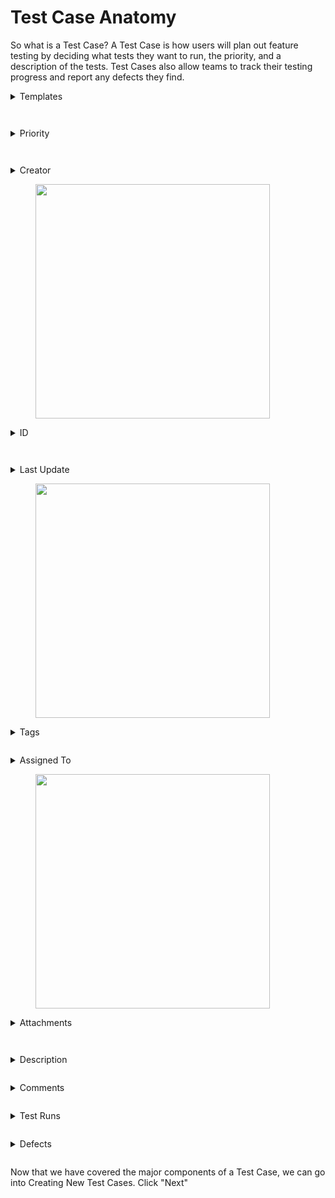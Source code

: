 # Test Case Anatomy

So what is a Test Case? A Test Case is how users will plan out feature testing by deciding what tests they want to run, the priority, and a description of the tests. Test Cases also allow teams to track their testing progress and report any defects they find.

<details>

<summary>Templates</summary>

TestFiesta Templates provide the user with standardized types of Test Cases for different intended objectives. Default Templates include Text, Steps, Exploratory session, and Behavior Driven Development. If you wish to create your own template, a custom option is also available. To learn more about Test Case Template styles click [here](test-case-anatomy.md#templates)

</details>

<div><figure><img src="../../.gitbook/assets/793_Test Cases 63_Create new test case (1).png" alt=""><figcaption></figcaption></figure> <figure><img src="../../.gitbook/assets/Frame 2043685381.png" alt=""><figcaption></figcaption></figure></div>

<details>

<summary>Priority</summary>

The Priority field allows you to set the urgency or importance of each individual Test Case. Priority levels range from low, medium or high.&#x20;

</details>

<div><figure><img src="../../.gitbook/assets/746_Test Cases 26_Test cases list-2.png" alt=""><figcaption></figcaption></figure> <figure><img src="../../.gitbook/assets/Frame 2043685380.png" alt=""><figcaption></figcaption></figure></div>

<details>

<summary>Creator </summary>

The Creator is the user who initially created the Test Case. The Test Case Creator is visible when viewing the expanded Test Case details.&#x20;

</details>

<figure><img src="../../.gitbook/assets/Frame 2043685382.png" alt="" width="375"><figcaption></figcaption></figure>

<details>

<summary>ID</summary>

An ID is automatically assigned to each Test Case when it is created.&#x20;

The first Test Case created in a Test Suite will be assigned the ID HM-1, while each subsequent Test Case in the same Test Folder will numerically increase by one (HM-2, HM-3).&#x20;

You can overwrite the ID using your own preferred methodology as long as all IDs are unique.

</details>

<div><figure><img src="../../.gitbook/assets/746_Test Cases 26_Test cases list.png" alt=""><figcaption></figcaption></figure> <figure><img src="../../.gitbook/assets/Frame 2043685383.png" alt=""><figcaption></figcaption></figure></div>

<details>

<summary>Last Update</summary>

This field shows the last day the Test Case was edited.

</details>

<figure><img src="../../.gitbook/assets/Frame 2043685384.png" alt="" width="375"><figcaption></figcaption></figure>

<details>

<summary>Tags</summary>

You can assign custom Tags to Test Cases and sort them into groups based on the needs of your Project and Organization.&#x20;

Our examples includes tags such as #performance #test or #billing to give you a few idea on how tags can be used&#x20;

</details>

<figure><img src="../../.gitbook/assets/746_Test Cases 26_Test cases list_2.png" alt=""><figcaption></figcaption></figure>

<details>

<summary>Assigned To</summary>

Within a given Test Run, Test Cases can be assigned to a tester who is responsible for completing that test. If the Test Case has been assigned to someone, that user will appear here.&#x20;

</details>

<figure><img src="../../.gitbook/assets/Frame 2043685386.png" alt="" width="375"><figcaption></figcaption></figure>

<details>

<summary>Attachments</summary>

Users can add attachments to a Test Case when creating, editing or commenting.&#x20;

These attachments are typically evidence that a Test Case was completed or are details to help developers identify and recreate any defects that were found.

</details>

<div><figure><img src="../../.gitbook/assets/740_Test Cases 19_Create new test case - Custom field.png" alt=""><figcaption></figcaption></figure> <figure><img src="../../.gitbook/assets/Frame 2043685387.png" alt=""><figcaption></figcaption></figure></div>

<details>

<summary>Description</summary>

Typically used to describe the goals for the Test Case or specific steps a tester should take and the results that are expected from the test.&#x20;

</details>

<figure><img src="../../.gitbook/assets/image_2024-08-04_161421825.png" alt=""><figcaption></figcaption></figure>

<details>

<summary>Comments</summary>

To improve collaboration efforts users have the ability to add comments to a Test Case. Comments allow users to @ other teammates, provide a link , make attachments, and reference tags using the # symbol&#x20;

</details>

<figure><img src="../../.gitbook/assets/image_2024-08-04_162711332.png" alt=""><figcaption></figcaption></figure>

<details>

<summary>Test Runs</summary>

Records of how this Test Case performed during past Test Runs are listed here, including whether the test was passed, failed, or incomplete.&#x20;

This can be especially helpful in identifying flaky tests that may need to be reworked.

</details>

<figure><img src="../../.gitbook/assets/image_2024-08-04_163251972.png" alt=""><figcaption></figcaption></figure>

<details>

<summary>Defects</summary>

Defects encountered during Test Runs are recorded here. If you need to unlink a Defect you can find instructions here.

</details>

<figure><img src="../../.gitbook/assets/image_2024-08-04_163950841.png" alt=""><figcaption></figcaption></figure>

Now that we have covered the major components of a Test Case, we can go into Creating New Test Cases. Click "Next"
